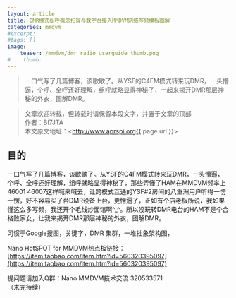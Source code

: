 ```yaml
---
layout: article
title: DMR模式组呼概念扫盲与数字台接入MMDVM网络写频模板图解
categories: mmdvm
#excerpt:
#tags: []
image:
    teaser: /mmdvm/dmr_radio_userguide_thumb.png
#    thumb:
---
```



> 一口气写了几篇博客，该歇歇了。从YSF的C4FM模式转来玩DMR，一头懵逼，个呼、全呼还好理解，组呼就略显得神秘了，一起来揭开DMR那层神秘的外衣，图解DMR。

> 文章欢迎转载，但转载时请保留本段文字，并置于文章的顶部  
> 作者：BI7JTA  
> 本文原文地址：<http://www.aprspi.org{{ page.url }}>

## 目的
一口气写了几篇博客，该歇歇了。从YSF的C4FM模式转来玩DMR，一头懵逼，个呼、全呼还好理解，组呼就略显得神秘了，那些弄懂了HAM在MMDVM频率上46001 46007这样喊来喊去，让跨模式互通的YSF#2房间的八重洲用户听得一愣一愣，好不容易买了台DMR设备上台，更懵逼了，正如有个店老板所说，我如果懂这么多写频，我还开个毛线炒面馆啊^_^。所以没玩转DMR电台的HAM不是个合格败家女，让我来揭开DMR那层神秘的外衣，图解DMR。  

习惯于Google搜图，关键字，DMR 集群，一堆抽象架构图，

Nano HotSPOT for MMDVM热点板链接：  
[https://item.taobao.com/item.htm?id=560320395097](https://item.taobao.com/item.htm?id=560320395097)   

提问题请加入Q群：Nano MMDVM技术交流 320533571  
（未完待续）





